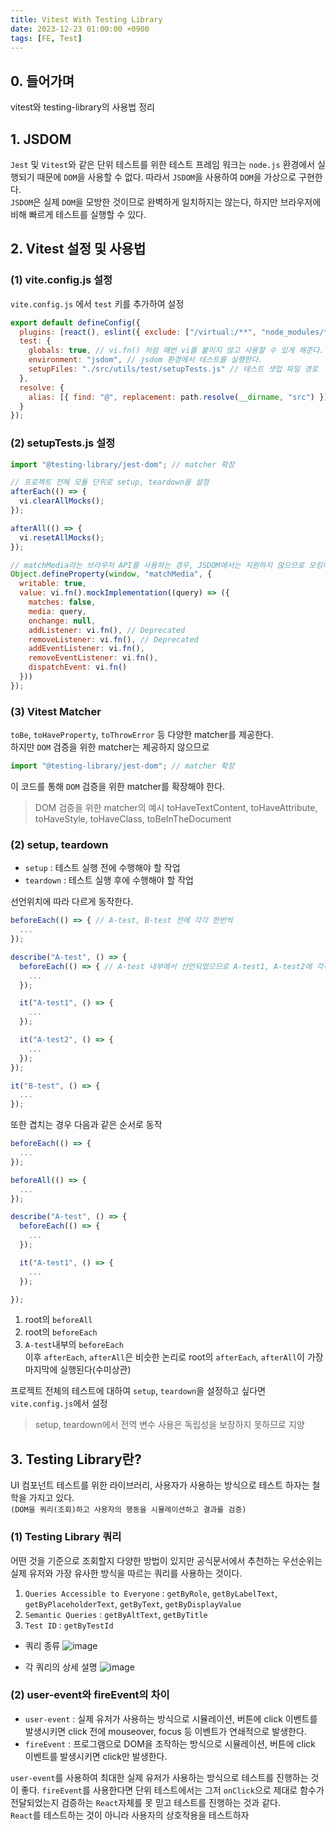 ```yaml
---
title: Vitest With Testing Library
date: 2023-12-23 01:00:00 +0900
tags: [FE, Test]
---
```


## 0. 들어가며

vitest와 testing-library의 사용법 정리

## 1. JSDOM

`Jest` 및 `Vitest`와 같은 단위 테스트를 위한 테스트 프레임 워크는 `node.js` 환경에서 실행되기 때문에 `DOM`을 사용할 수 없다. 따라서 `JSDOM`을 사용하여 `DOM`을 가상으로 구현한다.  
`JSDOM`은 실제 `DOM`을 모방한 것이므로 완벽하게 일치하지는 않는다, 하지만 브라우저에 비해 빠르게 테스트를 실행할 수 있다.

## 2. Vitest 설정 및 사용법

### (1) vite.config.js 설정

`vite.config.js` 에서 `test` 키를 추가하여 설정

```js
export default defineConfig({
  plugins: [react(), eslint({ exclude: ["/virtual:/**", "node_modules/**"] })],
  test: {
    globals: true, // vi.fn() 처럼 매번 vi를 붙이지 않고 사용할 수 있게 해준다.
    environment: "jsdom", // jsdom 환경에서 테스트를 실행한다.
    setupFiles: "./src/utils/test/setupTests.js" // 테스트 셋업 파일 경로
  },
  resolve: {
    alias: [{ find: "@", replacement: path.resolve(__dirname, "src") }]
  }
});
```

### (2) setupTests.js 설정

```js
import "@testing-library/jest-dom"; // matcher 확장

// 프로젝트 전체 모듈 단위로 setup, teardown을 설정
afterEach(() => {
  vi.clearAllMocks();
});

afterAll(() => {
  vi.resetAllMocks();
});

// matchMedia라는 브라우저 API를 사용하는 경우, JSDOM에서는 지원하지 않으므로 모킹해준다.
Object.defineProperty(window, "matchMedia", {
  writable: true,
  value: vi.fn().mockImplementation((query) => ({
    matches: false,
    media: query,
    onchange: null,
    addListener: vi.fn(), // Deprecated
    removeListener: vi.fn(), // Deprecated
    addEventListener: vi.fn(),
    removeEventListener: vi.fn(),
    dispatchEvent: vi.fn()
  }))
});
```

### (3) Vitest Matcher

`toBe`, `toHaveProperty`, `toThrowError` 등 다양한 matcher를 제공한다.  
하지만 `DOM` 검증을 위한 matcher는 제공하지 않으므로

```js
import "@testing-library/jest-dom"; // matcher 확장
```

이 코드를 통해 `DOM` 검증을 위한 matcher를 확장해야 한다.

> DOM 검증을 위한 matcher의 예시
> toHaveTextContent, toHaveAttribute, toHaveStyle, toHaveClass, toBeInTheDocument


### (2) setup, teardown

- `setup` : 테스트 실행 전에 수행해야 할 작업
- `teardown` : 테스트 실행 후에 수행해야 할 작업

선언위치에 따라 다르게 동작한다.

```js
beforeEach(() => { // A-test, B-test 전에 각각 한번씩
  ...
});

describe("A-test", () => {
  beforeEach(() => { // A-test 내부에서 선언되었으므로 A-test1, A-test2에 각각 한번씩
    ...
  });

  it("A-test1", () => {
    ...
  });

  it("A-test2", () => {
    ...
  });
});

it("B-test", () => {
  ...
});
```

또한 겹치는 경우 다음과 같은 순서로 동작

```js
beforeEach(() => {
  ...
});

beforeAll(() => {
  ...
});

describe("A-test", () => {
  beforeEach(() => {
    ...
  });

  it("A-test1", () => {
    ...
  });

});
```

1. root의 `beforeAll`
2. root의 `beforeEach`
3. `A-test`내부의 `beforeEach`  
   이후 `afterEach`, `afterAll`은 비슷한 논리로 root의 `afterEach`, `afterAll`이 가장 마지막에 실행된다(수미상관)

프로젝트 전체의 테스트에 대하여 `setup`, `teardown`을 설정하고 싶다면 `vite.config.js`에서 설정

> setup, teardown에서 전역 변수 사용은 독립성을 보장하지 못하므로 지양



## 3. Testing Library란?
UI 컴포넌트 테스트를 위한 라이브러리, 사용자가 사용하는 방식으로 테스트 하자는 철학을 가지고 있다.  
`(DOM을 쿼리(조회)하고 사용자의 행동을 시뮬레이션하고 결과를 검증)`

### (1) Testing Library 쿼리
어떤 것을 기준으로 조회할지 다양한 방법이 있지만 공식문서에서 추천하는 우선순위는 실제 유저와 가장 유사한 방식을 따르는 쿼리를 사용하는 것이다.
1. `Queries Accessible to Everyone` : `getByRole`, `getByLabelText`, `getByPlaceholderText`, `getByText`, `getByDisplayValue`
2. `Semantic Queries` : `getByAltText`, `getByTitle`
3. `Test ID` : `getByTestId`

- 쿼리 종류
![image](https://github.com/Jeongseulho/Jeongseulho/assets/110578739/57fefc63-bed5-4e75-a86b-75b7a9b3b5c1)


- 각 쿼리의 상세 설명
![image](https://github.com/Jeongseulho/Jeongseulho/assets/110578739/4d90825d-a95d-4482-9e97-ded31c03f0dd)

### (2) user-event와 fireEvent의 차이
- `user-event` : 실제 유저가 사용하는 방식으로 시뮬레이션, 버튼에 click 이벤트를 발생시키면 click 전에 mouseover, focus 등 이벤트가 연쇄적으로 발생한다.
- `fireEvent` : 프로그램으로 DOM을 조작하는 방식으로 시뮬레이션, 버튼에 click 이벤트를 발생시키면 click만 발생한다.  

`user-event`를 사용하여 최대한 실제 유저가 사용하는 방식으로 테스트를 진행하는 것이 좋다. `fireEvent`를 사용한다면 단위 테스트에서는 그저 `onClick`으로 제대로 함수가 전달되었는지 검증하는 `React`자체를 못 믿고 테스트를 진행하는 것과 같다.  
`React`를 테스트하는 것이 아니라 사용자의 상호작용을 테스트하자
